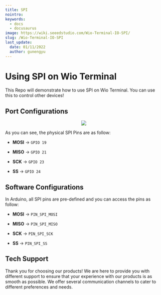 ```yaml
---
title: SPI
nointro:
keywords:
  - docs
  - docusaurus
image: https://wiki.seeedstudio.com/Wio-Terminal-IO-SPI/
slug: /Wio-Terminal-IO-SPI
last_update:
  date: 01/11/2022
  author: gunengyu
---
```

# Using SPI on Wio Terminal

This Repo will demonstrate how to use SPI on Wio Terminal. You can use this to control other devices!

## Port Configurations

<div align="center"><img width={600} src="https://files.seeedstudio.com/wiki/Wio-Terminal/img/Xnip2020-03-03_12-28-09.jpg" /></div>

As you can see, the physical SPI Pins are as follow:

- **MOSI** -> `GPIO 19`

- **MISO** -> `GPIO 21`

- **SCK** -> `GPIO 23`

- **SS** -> `GPIO 24`

## Software Configurations

In Arduino, all SPI pins are pre-defined and you can access the pins as follow:

- **MOSI** -> `PIN_SPI_MOSI`

- **MISO** -> `PIN_SPI_MISO`

- **SCK** -> `PIN_SPI_SCK`

- **SS** -> `PIN_SPI_SS`

## Tech Support

Thank you for choosing our products! We are here to provide you with different support to ensure that your experience with our products is as smooth as possible. We offer several communication channels to cater to different preferences and needs.

<div class="button_tech_support_container">
<a href="https://forum.seeedstudio.com/" class="button_forum"></a> 
<a href="https://www.seeedstudio.com/contacts" class="button_email"></a>
</div>

<div class="button_tech_support_container">
<a href="https://discord.gg/eWkprNDMU7" class="button_discord"></a> 
<a href="https://github.com/Seeed-Studio/wiki-documents/discussions/69" class="button_discussion"></a>
</div>

